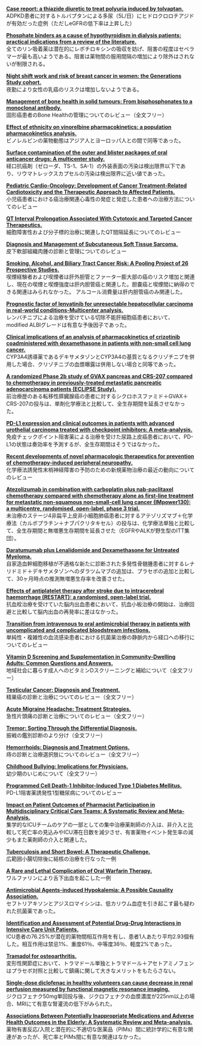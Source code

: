 [**Case report: a thiazide diuretic to treat polyuria induced by tolvaptan.**](https://www.ncbi.nlm.nih.gov/pubmed/29970015)  
ADPKD患者に対するトルバプタンによる多尿（5L/日）にヒドロクロロチアジドが有効だった症例（ただしeGFRの低下率は上昇した）

[**Phosphate binders as a cause of hypothyroidism in dialysis patients: practical indications from a review of the literature.**](https://www.ncbi.nlm.nih.gov/pubmed/29966512)  
全てのリン吸着薬は潜在的にレボチロキシンの吸収を妨げ、阻害の程度はセベラマーが最も高いようである。阻害は薬物間の服用間隔の増加により除外はされないが制限される。

[**Night shift work and risk of breast cancer in women: the Generations Study cohort.**](https://www.ncbi.nlm.nih.gov/pubmed/31138896)  
夜勤により女性の乳癌のリスクは増加しないようである。

[**Management of bone health in solid tumours: From bisphosphonates to a monoclonal antibody.**](https://www.ncbi.nlm.nih.gov/pubmed/31136850)  
固形癌患者のBone Healthの管理についてのレビュー（全文フリー）

[**Effect of ethnicity on vinorelbine pharmacokinetics: a population pharmacokinetics analysis.**](https://www.ncbi.nlm.nih.gov/pubmed/31134323)  
ビノレルビンの薬物動態はアジア人とヨーロッパ人との間で同等であった。

[**Surface contamination of the outer and blister packages of oral anticancer drugs: A multicenter study.**](https://www.ncbi.nlm.nih.gov/pubmed/31132937)  
経口抗癌剤（ゼローダ、TS-1、SA-1）の外装表面の汚染は検出限界以下であり、リウマトレックスカプセルの汚染は検出限界に近い値であった。

[**Pediatric Cardio-Oncology: Development of Cancer Treatment-Related Cardiotoxicity and the Therapeutic Approach to Affected Patients.**](https://www.ncbi.nlm.nih.gov/pubmed/31129800)  
小児癌患者における癌治療関連心毒性の発症と発症した患者への治療方法についてのレビュー

[**QT Interval Prolongation Associated With Cytotoxic and Targeted Cancer Therapeutics.**](https://www.ncbi.nlm.nih.gov/pubmed/31129799)  
細胞障害性および分子標的治療に関連したQT間隔延長についてのレビュー

[**Diagnosis and Management of Subcutaneous Soft Tissue Sarcoma.**](https://www.ncbi.nlm.nih.gov/pubmed/31129726)  
皮下軟部組織肉腫の診断と管理についてのレビュー

[**Smoking, Alcohol, and Biliary Tract Cancer Risk: A Pooling Project of 26 Prospective Studies.**](https://www.ncbi.nlm.nih.gov/pubmed/31127946)  
喫煙経験者および喫煙者は肝外胆管とファーター膨大部の癌のリスク増加と関連し、現在の喫煙と喫煙強度は肝内胆管癌と関連した。胆嚢癌と喫煙間に納得のできる関連はみられなかった。
アルコール消費量は肝内胆管癌のみ関連した。

[**Prognostic factor of lenvatinib for unresectable hepatocellular carcinoma in real-world conditions-Multicenter analysis.**](https://www.ncbi.nlm.nih.gov/pubmed/31127698)  
レンバチニブによる治療を受けている切除不能肝細胞癌患者において、modified ALBIグレードは有意な予後因子であった。

[**Clinical implications of an analysis of pharmacokinetics of crizotinib coadministered with dexamethasone in patients with non-small cell lung cancer.**](https://www.ncbi.nlm.nih.gov/pubmed/31127319)  
CYP3A4誘導薬であるデキサメタゾンとCYP3A4の基質となるクリゾチニブを併用した場合、クリゾチニブの血漿曝露は併用しない場合と同等であった。

[**A randomized Phase 2b study of GVAX pancreas and CRS-207 compared to chemotherapy in previously-treated metastatic pancreatic adenocarcinoma patients (ECLIPSE Study).**](https://www.ncbi.nlm.nih.gov/pubmed/31126960)  
前治療歴のある転移性膵臓腺癌の患者に対するシクロホスファミド＋GVAX＋CRS-207の投与は、単剤化学療法と比較して、全生存期間を延長させなかった。

[**PD-L1 expression and clinical outcomes in patients with advanced urothelial carcinoma treated with checkpoint inhibitors: A meta-analysis.**](https://www.ncbi.nlm.nih.gov/pubmed/31125908)  
免疫チェックポイント阻害薬による治療を受けた尿路上皮癌患者において、PD-L1の状態は奏効率を予測するが、全生存期間はそうではなかった。

[**Recent developments of novel pharmacologic therapeutics for prevention of chemotherapy-induced peripheral neuropathy.**](https://www.ncbi.nlm.nih.gov/pubmed/31123053)  
化学療法誘発性末梢神経障害の予防のための新規薬物治療の最近の動向についてのレビュー

[**Atezolizumab in combination with carboplatin plus nab-paclitaxel chemotherapy compared with chemotherapy alone as first-line treatment for metastatic non-squamous non-small-cell lung cancer (IMpower130): a multicentre, randomised, open-label, phase 3 trial.**](https://www.ncbi.nlm.nih.gov/pubmed/31122901)  
未治療のステージ4非扁平上皮非小細胞肺癌患者に対するアテゾリズマブ＋化学療法（カルボプラチン＋ナブパクリタキセル）の投与は、化学療法単独と比較して、全生存期間と無増悪生存期間を延長させた（EGFRやALKが野生型のITT集団）。

[**Daratumumab plus Lenalidomide and Dexamethasone for Untreated Myeloma.**](https://www.ncbi.nlm.nih.gov/pubmed/31141632)  
自家造血幹細胞移植が不適格な新たに診断された多発性骨髄腫患者に対するレナリドミド＋デキサメタゾンへのダラツムマブの追加は、プラセボの追加と比較して、30ヶ月時点の推測無増悪生存率を改善させた。

[**Effects of antiplatelet therapy after stroke due to intracerebral haemorrhage (RESTART): a randomised, open-label trial.**](https://www.ncbi.nlm.nih.gov/pubmed/31128924)  
抗血栓治療を受けていた脳内出血患者において、抗血小板治療の開始は、治療回避と比較して脳内出血の再発率に差はなかった。

[**Transition from intravenous to oral antimicrobial therapy in patients with uncomplicated and complicated bloodstream infections.**](https://www.ncbi.nlm.nih.gov/pubmed/31128289)  
単純性・複雑性の血流感染患者における抗菌薬治療の静脈内から経口への移行についてのレビュー

[**Vitamin D Screening and Supplementation in Community-Dwelling Adults: Common Questions and Answers.**](https://www.ncbi.nlm.nih.gov/pubmed/29671532)  
地域社会に暮らす成人へのビタミンDスクリーニングと補給について（全文フリー）

[**Testicular Cancer: Diagnosis and Treatment.**](https://www.ncbi.nlm.nih.gov/pubmed/29671528)  
精巣癌の診断と治療についてのレビュー（全文フリー）

[**Acute Migraine Headache: Treatment Strategies.**](https://www.ncbi.nlm.nih.gov/pubmed/29671521)  
急性片頭痛の診断と治療についてのレビュー（全文フリー）

[**Tremor: Sorting Through the Differential Diagnosis.**](https://www.ncbi.nlm.nih.gov/pubmed/29431985)  
振戦の鑑別診断のより分け（全文フリー）

[**Hemorrhoids: Diagnosis and Treatment Options.**](https://www.ncbi.nlm.nih.gov/pubmed/29431977)  
痔の診断と治療選択肢についてのレビュー（全文フリー）

[**Childhood Bullying: Implications for Physicians.**](https://www.ncbi.nlm.nih.gov/pubmed/29431974)  
幼少期のいじめについて（全文フリー）

[**Programmed Cell Death-1 Inhibitor-Induced Type 1 Diabetes Mellitus.**](https://www.ncbi.nlm.nih.gov/pubmed/29955867)  
PD-L1阻害薬誘発性1型糖尿病についてのレビュー

[**Impact on Patient Outcomes of Pharmacist Participation in Multidisciplinary Critical Care Teams: A Systematic Review and Meta-Analysis.**](https://www.ncbi.nlm.nih.gov/pubmed/31135496)  
集学的なICUチームのケアの一部としての集中治療薬剤師の介入は、非介入と比較して死亡率の見込みやICU滞在日数を減少させ、有害薬物イベント発生率の減少もまた薬剤師の介入と関連した。

[**Tuberculosis and Short Bowel: A Therapeutic Challenge.**](https://www.ncbi.nlm.nih.gov/pubmed/31130797)  
広範囲小腸切除後に結核の治療を行なった一例

[**A Rare and Lethal Complication of Oral Warfarin Therapy.**](https://www.ncbi.nlm.nih.gov/pubmed/31130796)  
ワルファリンにより舌下出血を起こした一例

[**Antimicrobial Agents-induced Hypokalemia: A Possible Causality Association.**](https://www.ncbi.nlm.nih.gov/pubmed/31130788)  
セフトリアキソンとアジスロマイシンは、低カリウム血症を引き起こす最も疑われた抗菌薬であった。

[**Identification and Assessment of Potential Drug-Drug Interactions in Intensive Care Unit Patients.**](https://www.ncbi.nlm.nih.gov/pubmed/31130787)  
ICU患者の76.25%が潜在的薬物間相互作用を有し、患者1人あたり平均2.93個有した。相互作用は禁忌1%、重度61％、中等度36％、軽度2%であった。

[**Tramadol for osteoarthritis.**](https://www.ncbi.nlm.nih.gov/pubmed/31132298)  
変形性関節症において、トラマドール単独とトラマドール＋アセトアミノフェンはプラセボ対照と比較して鎮痛に関して大きなメリットをもたらさない。

[**Single-dose diclofenac in healthy volunteers can cause decrease in renal perfusion measured by functional magnetic resonance imaging.**](https://www.ncbi.nlm.nih.gov/pubmed/31131893)  
ジクロフェナク50mg単回投与後、ジクロフェナクの血漿濃度が225nm以上の場合、MRIにて有意な腎灌流の低下がみられた。

[**Associations Between Potentially Inappropriate Medications and Adverse Health Outcomes in the Elderly: A Systematic Review and Meta-analysis.**](https://www.ncbi.nlm.nih.gov/pubmed/31129978)  
薬物有害反応/入院と潜在的に不適切な医薬品（PIMs）間に統計学的に有意な関連があったが、死亡率とPIMs間に有意な関連はなかった。